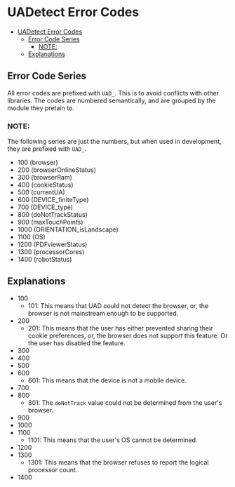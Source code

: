 # UADetect Error Codes

- [UADetect Error Codes](#uadetect-error-codes)
  - [Error Code Series](#error-code-series)
    - [NOTE:](#note)
  - [Explanations](#explanations)

## Error Code Series

All error codes are prefixed with `UAD_`. This is to avoid conflicts with other libraries.
The codes are numbered semantically, and are grouped by the module they pretain to.

### NOTE:
The following series are just the numbers, but when used in development, they are prefixed with `UAD_`.

- 100 (browser)
- 200 (browserOnlineStatus)
- 300 (browserRam)
- 400 (cookieStatus)
- 500 (currentUA)
- 600 (DEVICE_finiteType)
- 700 (DEVICE_type)
- 800 (doNotTrackStatus)
- 900 (maxTouchPoints)
- 1000 (ORIENTATION_isLandscape)
- 1100 (OS)
- 1200 (PDFviewerStatus)
- 1300 (processorCores)
- 1400 (robotStatus)

## Explanations

- 100
  - 101: This means that UAD could not detect the browser, or, the browser is not mainstream enough to be supported.
- 200
  - 201: This means that the user has either prevented sharing their cookie preferences, or, the browser does not support this feature. Or the user has disabled the feature.
- 300
- 400
- 500
- 600
  - 601: This means that the device is not a mobile device.
- 700
- 800
  - 801: The `doNotTrack` value could not be determined from the user's browser.
- 900
- 1000
- 1100
  - 1101: This means that the user's OS cannot be determined.
- 1200
- 1300
  - 1301: This means that the browser refuses to report the logical processor count.
- 1400